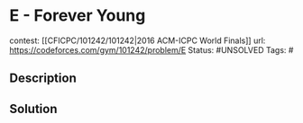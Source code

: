 # E - Forever Young

contest: [[CFICPC/101242/101242|2016 ACM-ICPC World Finals]]
url: https://codeforces.com/gym/101242/problem/E
Status: #UNSOLVED
Tags: #

## Description

## Solution

